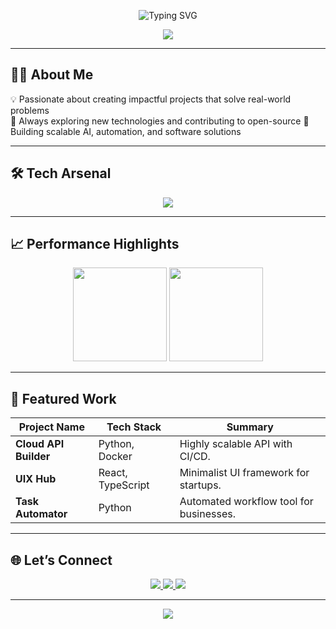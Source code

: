 <!-- Typing Animation Header -->
<p align="center">
  <img src="https://readme-typing-svg.demolab.com?font=Fira+Code&size=30&duration=3000&pause=500&color=FF6B6B&center=true&vCenter=true&width=600&lines=Hi%2C+I'm+Dhruv+Rana;Freelance+Software+Developer;Building+ProblemSolving+Software;Future+Google+Engineer" alt="Typing SVG" />
</p>

<!-- Sleek Gradient Banner -->
<p align="center">
  <img src="https://capsule-render.vercel.app/api?type=waving&height=150&color=0:FF6B6B,50:FDC830,100:F37335&text=Welcome%20to%20My%20World&fontColor=ffffff&fontAlign=50&fontSize=30&desc=Code%20%7C%20Design%20%7C%20Innovation&descAlign=50&descAlignY=70" />
</p>

---

## 👨‍💻 About Me
💡 Passionate about creating impactful projects that solve real-world problems  
🌱 Always exploring new technologies and contributing to open-source
🚀 Building scalable AI, automation, and software solutions
  
---

## 🛠️ Tech Arsenal
<p align="center">
  <img src="https://skillicons.dev/icons?i=python,typescript,html,css,java,docker,react,nodejs,mongodb" />
</p>

---

## 📈 Performance Highlights
<p align="center">
  <img src="https://github-readme-stats.vercel.app/api?username=DhruvRanna&show_icons=true&theme=radical&hide_border=true" height="150"/>
  <img src="https://github-readme-streak-stats.herokuapp.com/?user=DhruvRanna&theme=radical&hide_border=true" height="150"/>
</p>

---

## 🚀 Featured Work
| Project Name | Tech Stack | Summary |
|--------------|-----------|---------|
| **Cloud API Builder** | Python, Docker | Highly scalable API with CI/CD. |
| **UIX Hub** | React, TypeScript | Minimalist UI framework for startups. |
| **Task Automator** | Python | Automated workflow tool for businesses. |

---

## 🌐 Let’s Connect
<p align="center">
  <a href="https://www.instagram.com/_yrrdhruv">
    <img src="https://img.shields.io/badge/Instagram-ff0050?style=for-the-badge&logo=instagram&logoColor=white" />
  </a>
  <a href="https://www.linkedin.com/in/rana-dhruv">
    <img src="https://img.shields.io/badge/LinkedIn-0A66C2?style=for-the-badge&logo=linkedin&logoColor=white" />
  </a>
  <a href="https://x.com/Dhruvrana03">
    <img src="https://img.shields.io/badge/Twitter-000000?style=for-the-badge&logo=x&logoColor=white" />
  </a>
</p>

---

<p align="center">
  <img src="https://capsule-render.vercel.app/api?type=waving&height=80&color=0:FF6B6B,50:FDC830,100:F37335&section=footer" />
</p>
